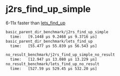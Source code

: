 # j2rs_find_up_simple

6-11x faster than [lets_find_up](https://github.com/jayvdb/lets_find_up)

```txt
basic_parent_dir_benchmark/j2rs_find_up_simple
  time:   [9.1448 µs 9.2468 µs 9.3716 µs]
basic_parent_dir_benchmark/lets_find_up
  time:   [55.477 µs 55.839 µs 56.543 µs]
```

```txt
no_result_benchmark/j2rs_find_up_simple_no_result
  time:   [12.947 µs 13.080 µs 13.229 µs]
no_result_benchmark/lets_find_up_no_result
  time:   [527.59 µs 529.45 µs 532.20 µs]
```
